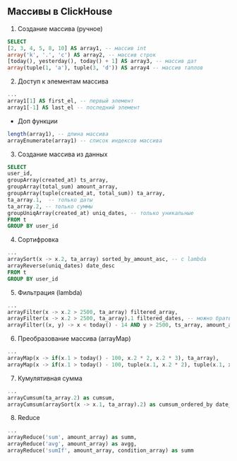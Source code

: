 ## Массивы в ClickHouse

1. Создание массива (ручное)
```sql
SELECT
[2, 3, 4, 5, 8, 10] AS array1, -- массив int
array('k', '.', 'c') AS array2, -- массив строк
[today(), yesterday(), today() + 1] AS array3, -- массив дат
array(tuple(1, 'a'), tuple(3, 'd')) AS array4 -- массив таплов
```

2. Доступ к элементам массива

```sql
...
array1[1] AS first_el, -- первый элемент
array1[-1] AS last_el -- последний элемент
```
 - Доп функции
```sql
length(array1), -- длина массива
arrayEnumerate(array1) -- список индексов массива
```

3. Создание массива из данных
```sql
SELECT 
user_id,
groupArray(created_at) ts_array,
groupArray(total_sum) amount_array,
groupArray(tuple(created_at, total_sum)) ta_array,
ta_array.1,  -- только даты
ta_array.2, -- только суммы
groupUniqArray(created_at) uniq_dates, -- только уникальные
FROM t
GROUP BY user_id
```
4. Сортифровка
```sql
...
arraySort(x -> x.2, ta_array) sorted_by_amount_asc, -- с lambda
arrayReverse(uniq_dates) date_desc
FROM t
GROUP BY user_id
```

5. Фильтрация (lambda)
```sql
...
arrayFilter(x -> x.2 > 2500, ta_array) filtered_array, 
arrayFilter(x -> x.2 > 2500, ta_array).1 filtered_dates, -- можно брать только один столбец
arrayFilter((x, y) -> x < today() - 14 AND y > 2500, ts_array, amount_array) 
```
6. Преобразование массива (arrayMap)

```sql
...
arrayMap(x -> if(x.1 > today() - 100, x.2 * 2, x.2 * 3), ta_array),
arrayMap(x -> if(x.1 > today() - 100, tuple(x.1, x.2 * 2), tuple(x.1, x.2 * 3)), ta_array)
```
7. Кумулятивная сумма

```sql
...
arrayCumsum(ta_array.2) as cumsum,
arrayCumsum(arraySort(x -> x.1, ta_array).2) as cumsum_ordered_by date_asc
```
8. Reduce
```sql
...
arrayReduce('sum', amount_array) as summ,
arrayReduce('avg', amount_array) as avgg,
arrayReduce('sumIf', amount_array, condition_array) as summ

```
